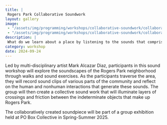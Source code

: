 ```yaml
---
title: |
 Rogers Park Collaborative Soundwork
layout: gallery
image:
 - "/assets/img/programming/workshops/collaborative-soundwork/collaborative-soundwork-1x1.jpg"
 - "/assets/img/programming/workshops/collaborative-soundwork/collaborative-soundwork-1x1.jpg"
description: |
 What do we learn about a place by listening to the sounds that comprise its sonic dimensions?
category: workshop
date: 2024-09-24
---
```

Led by multi-disciplinary artist Mark Alcazar Diaz, participants in this sound workshop will explore the soundscapes of the Rogers Park neighborhood through walks and sound exercises. As the participants traverse the area, they will record sound clips of various parts of the community and reflect on the human and nonhuman interactions that generate these sounds. The group will then create a collective sound work that will illuminate layers of crossings and friction between the indeterminate objects that make up Rogers Park.

The collaboratively created soundpiece will be part of a group exhibition held at PO Box Collective in Spring-Summer 2025.